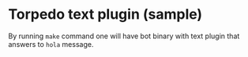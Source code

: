 Torpedo text plugin (sample)
==

By running `make` command one will have bot binary with text plugin that answers to `hola` message.
